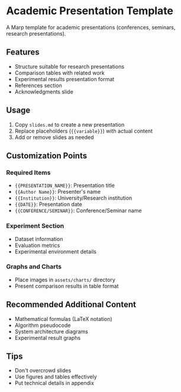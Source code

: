 # Academic Presentation Template

A Marp template for academic presentations (conferences, seminars, research presentations).

## Features

- Structure suitable for research presentations
- Comparison tables with related work
- Experimental results presentation format
- References section
- Acknowledgments slide

## Usage

1. Copy `slides.md` to create a new presentation
2. Replace placeholders (`{{variable}}`) with actual content
3. Add or remove slides as needed

## Customization Points

### Required Items
- `{{PRESENTATION_NAME}}`: Presentation title
- `{{Author Name}}`: Presenter's name
- `{{Institution}}`: University/Research institution
- `{{DATE}}`: Presentation date
- `{{CONFERENCE/SEMINAR}}`: Conference/Seminar name

### Experiment Section
- Dataset information
- Evaluation metrics
- Experimental environment details

### Graphs and Charts
- Place images in `assets/charts/` directory
- Present comparison results in table format

## Recommended Additional Content

- Mathematical formulas (LaTeX notation)
- Algorithm pseudocode
- System architecture diagrams
- Experimental result graphs

## Tips

- Don't overcrowd slides
- Use figures and tables effectively
- Put technical details in appendix